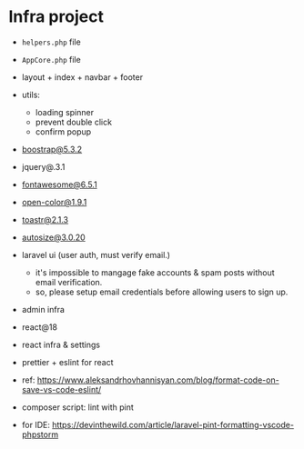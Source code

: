 # Infra project

- `helpers.php` file
- `AppCore.php` file
- layout + index + navbar + footer
- utils:
  - loading spinner
  - prevent double click
  - confirm popup

- boostrap@5.3.2
- jquery@.3.1
- fontawesome@6.5.1
- open-color@1.9.1
- toastr@2.1.3
- autosize@3.0.20

- laravel ui (user auth, must verify email.)
  - it's impossible to mangage fake accounts & spam posts without email verification.
  - so, please setup email credentials before allowing users to sign up.

- admin infra

- react@18
- react infra & settings

- prettier + eslint for react
- ref: https://www.aleksandrhovhannisyan.com/blog/format-code-on-save-vs-code-eslint/

- composer script: lint with pint
- for IDE: https://devinthewild.com/article/laravel-pint-formatting-vscode-phpstorm
